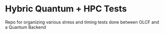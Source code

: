 # Hybric Quantum + HPC Tests

Repo for organizing various stress and timing tests done between OLCF and a Quantum Backend
